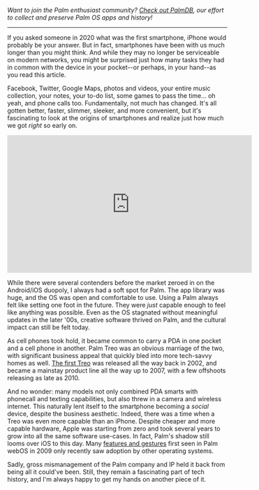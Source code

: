 <!--t Unboxing a NEW Treo 700p smartphone… from 2006? (And it&#039;s not half bad!) t-->
<!--d Think iPhone was the first smartphone? Think again. Smartphones have been with us longer than you might expect. Even more impressive? They got it right. d-->
<!--tag unboxing,mobile,tech,palm tag-->
<!--image https://lucasc.me/content/images/20200420163136-Treo%20700p%20Unboxing.mp4_snapshot_13.38_%5B2020.04.20_14.43.38%5D.jpg image-->

_Want to join the Palm enthusiast community? [Check out PalmDB][1], our effort to collect and preserve Palm OS apps and history!_

----------

If you asked someone in 2020 what was the first smartphone, iPhone would probably be your answer. But in fact, smartphones have been with us much longer than you might think. And while they may no longer be serviceable on modern networks, you might be surprised just how many tasks they had in common with the device in your pocket--or perhaps, in your hand--as you read this article.

Facebook, Twitter, Google Maps, photos and videos, your entire music collection, your notes, your to-do list, some games to pass the time… oh yeah, and phone calls too. Fundamentally, not much has changed. It's all gotten better, faster, slimmer, sleeker, and more convenient, but it's fascinating to look at the origins of smartphones and realize just how much we got _right_ so early on.

<iframe width="560" height="315" src="https://www.youtube.com/embed/3EjuGv9roKc" frameborder="0" allow="accelerometer; autoplay; encrypted-media; gyroscope; picture-in-picture" allowfullscreen></iframe>

While there were several contenders before the market zeroed in on the Android/iOS duopoly, I always had a soft spot for Palm. The app library was huge, and the OS was open and comfortable to use. Using a Palm always felt like setting one foot in the future. They were _just_ capable enough to feel like anything was possible. Even as the OS stagnated without meaningful updates in the later '00s, creative software thrived on Palm, and the cultural impact can still be felt today.

As cell phones took hold, it became common to carry a PDA in one pocket and a cell phone in another. Palm Treo was an obvious marriage of the two, with significant business appeal that quickly bled into more tech-savvy homes as well. [The first Treo][2] was released all the way back in 2002, and became a mainstay product line all the way up to 2007, with a few offshoots releasing as late as 2010.

And no wonder: many models not only combined PDA smarts with phonecall and texting capabilities, but also threw in a camera and wireless internet. This naturally lent itself to the smartphone becoming a _social_ device, despite the business aesthetic. Indeed, there was a time when a Treo was even more capable than an iPhone. Despite cheaper and more capable hardware, Apple was starting from zero and took several years to grow into all the same software use-cases. In fact, Palm's shadow still looms over iOS to this day. Many [features and gestures][3] first seen in Palm webOS in 2009 only recently saw adoption by other operating systems.

Sadly, gross mismanagement of the Palm company and IP held it back from being all it could've been. Still, they remain a fascinating part of tech history, and I'm always happy to get my hands on another piece of it.


  [1]: https://lucasc.me/post/palmdb
  [2]: https://en.wikipedia.org/wiki/Treo_180g
  [3]: https://www.youtube.com/watch?v=pcow6eydZFw